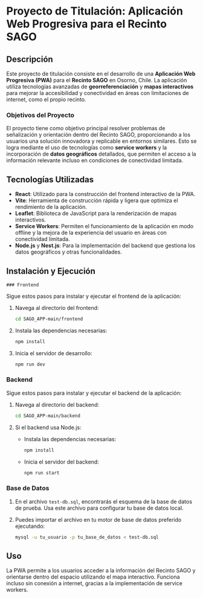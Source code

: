 # Proyecto de Titulación: Aplicación Web Progresiva para el Recinto SAGO

## Descripción
Este proyecto de titulación consiste en el desarrollo de una **Aplicación Web Progresiva (PWA)** para el **Recinto SAGO** en Osorno, Chile. La aplicación utiliza tecnologías avanzadas de **georreferenciación** y **mapas interactivos** para mejorar la accesibilidad y conectividad en áreas con limitaciones de internet, como el propio recinto. 

### Objetivos del Proyecto
El proyecto tiene como objetivo principal resolver problemas de señalización y orientación dentro del Recinto SAGO, proporcionando a los usuarios una solución innovadora y replicable en entornos similares. Esto se logra mediante el uso de tecnologías como **service workers** y la incorporación de **datos geográficos** detallados, que permiten el acceso a la información relevante incluso en condiciones de conectividad limitada.

## Tecnologías Utilizadas
- **React**: Utilizado para la construcción del frontend interactivo de la PWA.
- **Vite**: Herramienta de construcción rápida y ligera que optimiza el rendimiento de la aplicación.
- **Leaflet**: Biblioteca de JavaScript para la renderización de mapas interactivos.
- **Service Workers**: Permiten el funcionamiento de la aplicación en modo offline y la mejora de la experiencia del usuario en áreas con conectividad limitada.
- **Node.js** y **Nest.js**: Para la implementación del backend que gestiona los datos geográficos y otras funcionalidades.

## Instalación y Ejecución
    ### Frontend

Sigue estos pasos para instalar y ejecutar el frontend de la aplicación:

1. Navega al directorio del frontend:
    ```bash
    cd SAGO_APP-main/frontend
    ```

2. Instala las dependencias necesarias:
    ```bash
    npm install
    ```

3. Inicia el servidor de desarrollo:
    ```bash
    npm run dev
    ```

### Backend

Sigue estos pasos para instalar y ejecutar el backend de la aplicación:

1. Navega al directorio del backend:
    ```bash
    cd SAGO_APP-main/backend
    ```

2. Si el backend usa Node.js:
    - Instala las dependencias necesarias:
      ```bash
      npm install
      ```

    - Inicia el servidor del backend:
      ```bash
      npm run start
      ```

### Base de Datos

1. En el archivo `test-db.sql`, encontrarás el esquema de la base de datos de prueba. Usa este archivo para configurar tu base de datos local.

2. Puedes importar el archivo en tu motor de base de datos preferido ejecutando:
    ```bash
    mysql -u tu_usuario -p tu_base_de_datos < test-db.sql
    ```

## Uso
La PWA permite a los usuarios acceder a la información del Recinto SAGO y orientarse dentro del espacio utilizando el mapa interactivo. Funciona incluso sin conexión a internet, gracias a la implementación de service workers.
